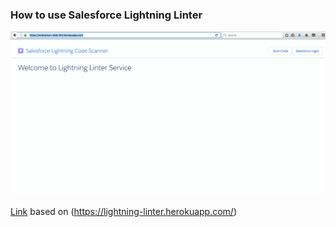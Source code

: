 ### How to use Salesforce Lightning Linter 

![Demo](./demo/SFDC-LX-Linter-2.gif)

[Link](https://mohansun-slds-lint.herokuapp.com/) based on (https://lightning-linter.herokuapp.com/)
